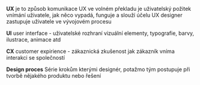 **UX**
je to způsob komunikace
UX ve volném překladu je uživatelský požitek
vnímání uživatele, jak něco vypadá, funguje a slouží účelu
UX designer zastupuje uživatele ve vývojovém procesu

**UI**
user interface - uživatelské rozhraní
vizuální elementy, typografie, barvy, ilustrace, animace atd

**CX**
customer expirience - zákaznická zkušenost
jak zákazník vníma interakci se společností

**Design proces**
Série krokům kterými designér, potažmo tým postupuje při tvorbě nějakého produktu nebo řešení